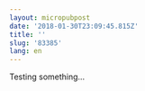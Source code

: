 ```yaml
---
layout: micropubpost
date: '2018-01-30T23:09:45.815Z'
title: ''
slug: '83385'
lang: en
---
```

Testing something… 
